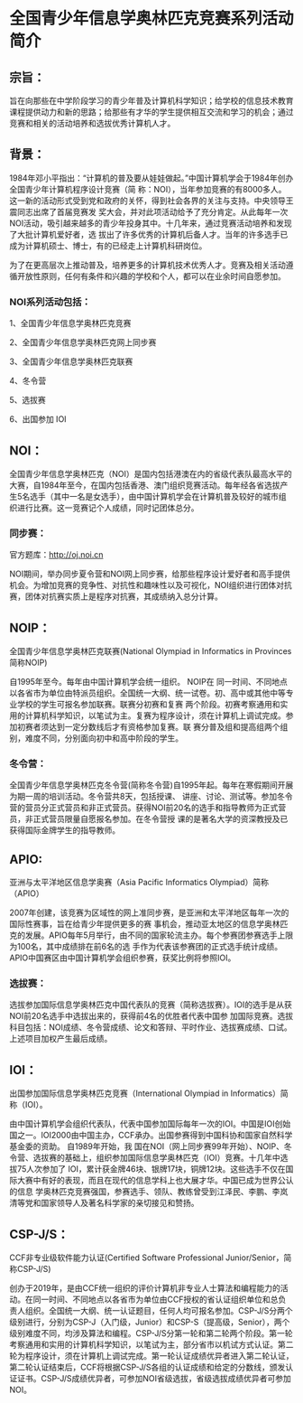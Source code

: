 # 全国青少年信息学奥林匹克竞赛系列活动简介

## 宗旨：

旨在向那些在中学阶段学习的青少年普及计算机科学知识；给学校的信息技术教育课程提供动力和新的思路；给那些有才华的学生提供相互交流和学习的机会；通过竞赛和相关的活动培养和选拔优秀计算机人才。

## 背景：

1984年邓小平指出：“计算机的普及要从娃娃做起。”中国计算机学会于1984年创办全国青少年计算机程序设计竞赛（简 称：NOI），当年参加竞赛的有8000多人。这一新的活动形式受到党和政府的关怀，得到社会各界的关注与支持。中央领导王震同志出席了首届竞赛发 奖大会，并对此项活动给予了充分肯定。从此每年一次NOI活动，吸引越来越多的青少年投身其中。十几年来，通过竞赛活动培养和发现了大批计算机爱好者，选 拔出了许多优秀的计算机后备人才。当年的许多选手已成为计算机硕士、博士，有的已经走上计算机科研岗位。

为了在更高层次上推动普及，培养更多的计算机技术优秀人才。竞赛及相关活动遵循开放性原则，任何有条件和兴趣的学校和个人，都可以在业余时间自愿参加。

### NOI系列活动包括：

  1、全国青少年信息学奥林匹克竞赛
  
  2、全国青少年信息学奥林匹克网上同步赛
  
  3、全国青少年信息学奥林匹克联赛
  
  4、冬令营
  
  5、选拔赛
  
  6、出国参加 IOI


## NOI：

全国青少年信息学奥林匹克（NOI）是国内包括港澳在内的省级代表队最高水平的大赛，自1984年至今，在国内包括香港、澳门组织竞赛活动。每年经各省选拔产生5名选手（其中一名是女选手），由中国计算机学会在计算机普及较好的城市组织进行比赛。这一竞赛记个人成绩，同时记团体总分。

### 同步赛：
官方题库：http://oj.noi.cn

NOI期间，举办同步夏令营和NOI网上同步赛，给那些程序设计爱好者和高手提供机会。为增加竞赛的竞争性、对抗性和趣味性以及可视化，NOI组织进行团体对抗赛，团体对抗赛实质上是程序对抗赛，其成绩纳入总分计算。

## NOIP：

全国青少年信息学奥林匹克联赛(National Olympiad in Informatics in Provinces简称NOIP)

自1995年至今。每年由中国计算机学会统一组织。 NOIP在 同一时间、不同地点以各省市为单位由特派员组织。全国统一大纲、统一试卷。初、高中或其他中等专业学校的学生可报名参加联赛。联赛分初赛和复赛 两个阶段。初赛考察通用和实用的计算机科学知识，以笔试为主。复赛为程序设计，须在计算机上调试完成。参加初赛者须达到一定分数线后才有资格参加复赛。联 赛分普及组和提高组两个组别，难度不同，分别面向初中和高中阶段的学生。

### 冬令营：

全国青少年信息学奥林匹克冬令营(简称冬令营)自1995年起。每年在寒假期间开展为期一周的培训活动。冬令营共8天，包括授课、 讲座、讨论、测试等。参加冬令营的营员分正式营员和非正式营员。获得NOI前20名的选手和指导教师为正式营员，非正式营员限量自愿报名参加。在冬令营授 课的是著名大学的资深教授及已获得国际金牌学生的指导教师。

## APIO:

亚洲与太平洋地区信息学奥赛（Asia Pacific Informatics Olympiad）简称（APIO）

2007年创建，该竞赛为区域性的网上准同步赛，是亚洲和太平洋地区每年一次的国际性赛事，旨在给青少年提供更多的赛 事机会，推动亚太地区的信息学奥林匹克的发展。APIO每年5月举行，由不同的国家轮流主办。每个参赛团参赛选手上限为100名，其中成绩排在前6名的选 手作为代表该参赛团的正式选手统计成绩。APIO中国赛区由中国计算机学会组织参赛，获奖比例将参照IOI。

### 选拔赛：

选拔参加国际信息学奥林匹克中国代表队的竞赛（简称选拔赛）。IOI的选手是从获NOI前20名选手中选拔出来的，获得前4名的优胜者代表中国参 加国际竞赛。选拔科目包括：NOI成绩、冬令营成绩、论文和答辩、平时作业、选拔赛成绩、口试。上述项目加权产生最后成绩。

## IOI：

出国参加国际信息学奥林匹克竞赛（International Olympiad in Informatics）简称（IOI）。

由中国计算机学会组织代表队，代表中国参加国际每年一次的IOI。中国是IOI创始国之一。IOI2000由中国主办，CCF承办。出国参赛得到中国科协和国家自然科学基金委的资助。
自1989年开始，我 国在NOI（网上同步赛99年开始）、NOIP、冬令营、选拔赛的基础上，组织参加国际信息学奥林匹克（IOI）竞赛。十几年中选拔75人次参加了 IOI，累计获金牌46块、银牌17块，铜牌12块。这些选手不仅在国际大赛中有好的表现，而且在现代的信息学科上也大展才华。中国已成为世界公认的信息 学奥林匹克竞赛强国，参赛选手、领队、教练曾受到江泽民、李鹏、李岚清等党和国家领导人及著名科学家的亲切接见和赞扬。

## CSP-J/S：

CCF非专业级软件能力认证(Certified Software Professional Junior/Senior，简称CSP-J/S)

创办于2019年，是由CCF统一组织的评价计算机非专业人士算法和编程能力的活动。在同一时间、不同地点以各省市为单位由CCF授权的省认证组织单位和总负责人组织。全国统一大纲、统一认证题目，任何人均可报名参加。CSP-J/S分两个级别进行，分别为CSP-J（入门级，Junior）和CSP-S（提高级，Senior），两个级别难度不同，均涉及算法和编程。CSP-J/S分第一轮和第二轮两个阶段。第一轮考察通用和实用的计算机科学知识，以笔试为主，部分省市以机试方式认证。第二轮为程序设计，须在计算机上调试完成。第一轮认证成绩优异者进入第二轮认证，第二轮认证结束后，CCF将根据CSP-J/S各组的认证成绩和给定的分数线，颁发认证证书。CSP-J/S成绩优异者，可参加NOI省级选拔，省级选拔成绩优异者可参加NOI。
